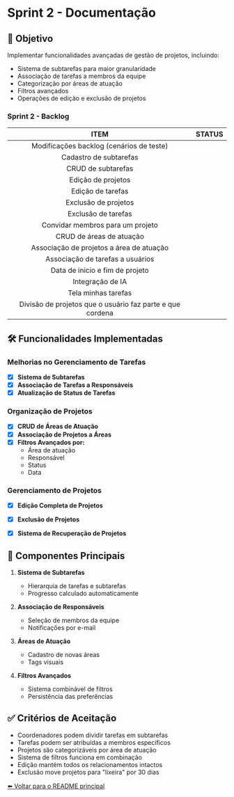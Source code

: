 # Sprint 2 - Documentação

## 📌 Objetivo
Implementar funcionalidades avançadas de gestão de projetos, incluindo:
- Sistema de subtarefas para maior granularidade
- Associação de tarefas a membros da equipe
- Categorização por áreas de atuação
- Filtros avançados
- Operações de edição e exclusão de projetos

### Sprint 2 - Backlog

| ITEM   | STATUS |
| :----: | :----: |
|Modificações backlog (cenários de teste)|  |
|Cadastro de subtarefas|  |
|CRUD de subtarefas| |
|Edição de projetos| |
|Edição de tarefas| |
|Exclusão de projetos| |
|Exclusão de tarefas| |
|Convidar membros para um projeto| |
|CRUD de áreas de atuação| |
|Associação de projetos a área de atuação| |
|Associação de tarefas a usuários| |
|Data de inicio e fim de projeto | |
|Integração de IA | |
|Tela minhas tarefas | |
|Divisão de projetos que o usuário faz parte e que cordena | |

## 🛠️ Funcionalidades Implementadas

### Melhorias no Gerenciamento de Tarefas
- [x] **Sistema de Subtarefas**
- [x] **Associação de Tarefas a Responsáveis**
- [x] **Atualização de Status de Tarefas**

### Organização de Projetos
- [x] **CRUD de Áreas de Atuação**
- [x] **Associação de Projetos a Áreas**
- [x] **Filtros Avançados por:**
  - Área de atuação
  - Responsável
  - Status
  - Data

### Gerenciamento de Projetos
- [x] **Edição Completa de Projetos**
- [x] **Exclusão de Projetos**
- [x] **Sistema de Recuperação de Projetos**


## 🧩 Componentes Principais
1. **Sistema de Subtarefas**
   - Hierarquia de tarefas e subtarefas
   - Progresso calculado automaticamente

2. **Associação de Responsáveis**
   - Seleção de membros da equipe
   - Notificações por e-mail

3. **Áreas de Atuação**
   - Cadastro de novas áreas
   - Tags visuais

4. **Filtros Avançados**
   - Sistema combinável de filtros
   - Persistência das preferências

## ✅ Critérios de Aceitação
- Coordenadores podem dividir tarefas em subtarefas
- Tarefas podem ser atribuídas a membros específicos
- Projetos são categorizáveis por área de atuação
- Sistema de filtros funciona em combinação
- Edição mantém todos os relacionamentos intactos
- Exclusão move projetos para "lixeira" por 30 dias


[⬅️ Voltar para o README principal](../README.md)
